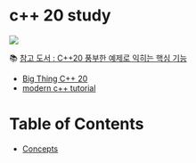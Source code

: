 # c++ 20 study

<div> <img src="https://img.shields.io/badge/C++-00599C?logo=cplusplus&logoColor=white&style=flat-square"> </div>

📚 [참고 도서 : C++20 풍부한 예제로 익히는 핵심 기능](https://blog.insightbook.co.kr/2022/01/10/c20-%ED%92%8D%EB%B6%80%ED%95%9C-%EC%98%88%EC%A0%9C%EB%A1%9C-%EC%9D%B5%ED%9E%88%EB%8A%94-%ED%95%B5%EC%8B%AC-%EA%B8%B0%EB%8A%A5/)

* [Big Thing C++ 20](https://www.modernescpp.com/index.php/c-20-an-overview)
* [modern c++ tutorial](https://github.com/changkun/modern-cpp-tutorial)

# Table of Contents 

* [Concepts](https://github.com/hyesukk/TIL/blob/main/contents/c%2B%2B20/3-1_concepts.md#31-concepts)



